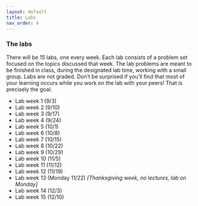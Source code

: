 ```yaml
---
layout: default 
title: Labs 
nav_order: 4
---
```


### The labs 

There will be 15 labs, one every week. Each lab consists of a problem set focused on the topics discussed that week. The lab problems are meant to be finished in class, during the designated lab time, working with a small group. Labs are not graded. Don’t be surprised if you’ll find that most of your learning occurs while you work on the lab with your peers! That is precisely the goal. 

* Lab week 1 (9/3)
* Lab week 2 (9/10)
* Lab week 3 (9/17) 
* Lab week 4 (9/24)
* Lab week 5 (10/1) 
* Lab week 6 (10/8)
* Lab week 7 (10/15)
* Lab week 8 (10/22)
* Lab week 9 (10/29) 
* Lab week 10 (11/5) 
* Lab week 11 (11/12)
* Lab week 12 (11/19)
* Lab week 13 (Monday 11/22) _[Thanksgiving week, no lectures, lab on Monday]_
* Lab week 14 (12/3)
* Lab week 15 (12/10)
